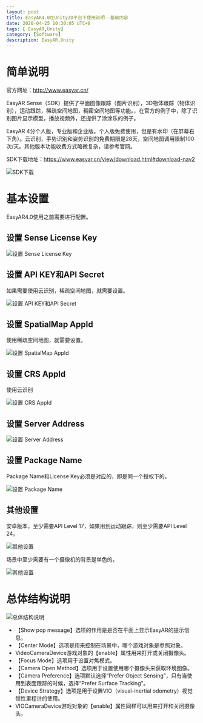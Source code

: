 ```yaml
---
layout: post
title: EasyAR4.0在Unity3D平台下使用说明--基础内容
date: 2020-04-25 10:30:05 UTC+8
tags: [ EasyAR,Unity]
category: [Software]
description: EasyAR,Unity
---
```


# 简单说明

官方网址：http://www.easyar.cn/

EasyAR Sense（SDK）提供了平面图像跟踪（图片识别），3D物体跟踪（物体识别），运动跟踪，稀疏空间地图，稠密空间地图等功能。，在官方的例子中，除了识别图片显示模型，播放视频外，还提供了涂涂乐的例子。

EasyAR 4分个人版，专业版和企业版。个人版免费使用，但是有水印（在屏幕右下角）。云识别，手势识别和姿势识别的免费期限是28天，空间地图调用限制100次/天。其他版本功能收费方式略微复杂，请参考官网。

SDK下载地址：https://www.easyar.cn/view/download.html#download-nav2

<!-- more -->

![SDK下载](/images/2020-04-05-EasyAR-download.jpg)

# 基本设置

EasyAR4.0使用之前需要进行配置。

## 设置 Sense License Key

![设置 Sense License Key](/images/2020-04-05-Set-License.jpg)

## 设置 API KEY和API Secret

如果需要使用云识别，稀疏空间地图，就需要设置。

![设置 API KEY和API Secret](/images/2020-04-05-Set-API-Key-Secret.jpg)

## 设置 SpatialMap AppId

使用稀疏空间地图，就需要设置。

![设置 SpatialMap AppId](/images/2020-04-05-Set-SpatialMap-Appid.jpg)

## 设置 CRS AppId

使用云识别

![设置 CRS AppId](/images/2020-04-05-Set-CRS-Appid.jpg)

## 设置 Server Address

![设置 Server Address](/images/2020-04-05-Set-Server-Address.jpg)

## 设置 Package Name

Package Name和License Key必须是对应的，即是同一个授权下的。

![设置 Package Name](/images/2020-04-05-Set-PackageName.jpg)

## 其他设置

安卓版本，至少需要API Level 17，如果用到运动跟踪，则至少需要API Level 24。

![其他设置](/images/2020-04-05-Others-Settings-Level.jpg)

场景中至少需要有一个摄像机的背景是单色的。

![其他设置](/images/2020-04-05-Others-Settings-Camera.jpg)

# 总体结构说明

![总体结构说明](/images/2020-04-05-EasyAR-Basically-Construct.jpg)

- 【Show pop message】选项的作用是是否在平面上显示EasyAR的提示信息。
- 【Center Mode】选项是用来控制在场景中，哪个游戏对象是参照对象。
- VideoCameraDevice游戏对象的【enable】属性用来打开或关闭摄像头。
- 【Focus Mode】选项用于设置对焦模式。
- 【Camera Open Method】选项用于设置使用哪个摄像头来获取环境图像。
- 【Camera Preference】选项默认选择“Prefer Object Sensing”，只有当使用到表面跟踪的时候，选择“Prefer Surface Tracking”。
- 【Device Strategy】选项是用于设置VIO（visual-inertial odometry）视觉惯性里程计的使用。
- VIOCameraDevice游戏对象的【enable】属性同样可以用来打开和关闭摄像头。
